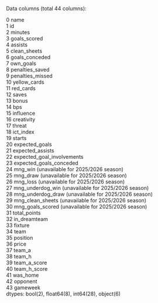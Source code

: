 
Data columns (total 44 columns):

 0   name                             
 1   id                              
 2   minutes                          
 3   goals_scored                     
 4   assists                          
 5   clean_sheets                      
 6   goals_conceded                    
 7   own_goals                         
 8   penalties_saved                   
 9   penalties_missed                  
 10  yellow_cards                      
 11  red_cards                         
 12  saves                             
 13  bonus                             
 14  bps                               
 15  influence                       
 16  creativity                      
 17  threat                          
 18  ict_index                       
 19  starts                            
 20  expected_goals                  
 21  expected_assists                
 22  expected_goal_involvements      
 23  expected_goals_conceded         
 24  mng_win (unavailable for 2025/2026 season)                           
 25  mng_draw (unavailable for 2025/2026 season)                        
 26  mng_loss (unavailable for 2025/2026 season)                         
 27  mng_underdog_win (unavailable for 2025/2026 season)                  
 28  mng_underdog_draw (unavailable for 2025/2026 season)                
 29  mng_clean_sheets (unavailable for 2025/2026 season)                 
 30  mng_goals_scored (unavailable for 2025/2026 season)                 
 31  total_points                      
 32  in_dreamteam                       
 33  fixture                           
 34  team                             
 35  position                         
 36  price                             
 37  team_a                          
 38  team_h                           
 39  team_a_score                      
 40  team_h_score                      
 41  was_home                          
 42  opponent                         
 43  gameweek                          
dtypes: bool(2), float64(8), int64(28), object(6)
